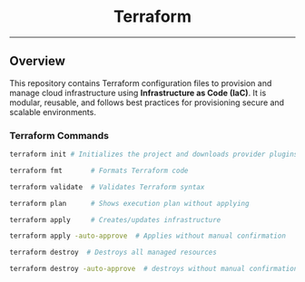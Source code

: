 <h1 align="center"> Terraform </h1>

---

## Overview

This repository contains Terraform configuration files to provision and manage cloud infrastructure using **Infrastructure as Code (IaC)**. It is modular, reusable, and follows best practices for provisioning secure and scalable environments.

### **Terraform Commands**
```sh
terraform init # Initializes the project and downloads provider plugins

terraform fmt       # Formats Terraform code

terraform validate  # Validates Terraform syntax

terraform plan      # Shows execution plan without applying

terraform apply     # Creates/updates infrastructure

terraform apply -auto-approve  # Applies without manual confirmation

terraform destroy  # Destroys all managed resources

terraform destroy -auto-approve  # destroys without manual confirmation
